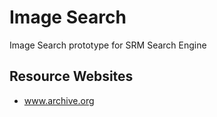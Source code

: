 # Image Search

Image Search prototype for SRM Search Engine

## Resource Websites
- www.archive.org

